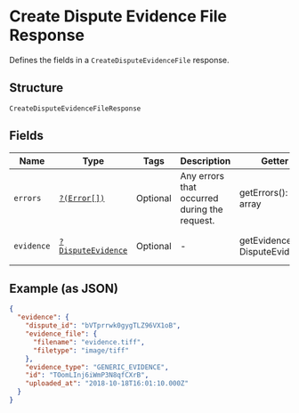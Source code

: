 
# Create Dispute Evidence File Response

Defines the fields in a `CreateDisputeEvidenceFile` response.

## Structure

`CreateDisputeEvidenceFileResponse`

## Fields

| Name | Type | Tags | Description | Getter | Setter |
|  --- | --- | --- | --- | --- | --- |
| `errors` | [`?(Error[])`](../../doc/models/error.md) | Optional | Any errors that occurred during the request. | getErrors(): ?array | setErrors(?array errors): void |
| `evidence` | [`?DisputeEvidence`](../../doc/models/dispute-evidence.md) | Optional | - | getEvidence(): ?DisputeEvidence | setEvidence(?DisputeEvidence evidence): void |

## Example (as JSON)

```json
{
  "evidence": {
    "dispute_id": "bVTprrwk0gygTLZ96VX1oB",
    "evidence_file": {
      "filename": "evidence.tiff",
      "filetype": "image/tiff"
    },
    "evidence_type": "GENERIC_EVIDENCE",
    "id": "TOomLInj6iWmP3N8qfCXrB",
    "uploaded_at": "2018-10-18T16:01:10.000Z"
  }
}
```

